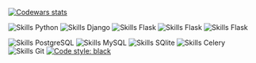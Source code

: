 [![Codewars stats](https://www.codewars.com/users/ELVIN4/badges/small)](https://www.codewars.com/users/ELVIN4/)

![Skills Python](https://img.shields.io/badge/Skills-Python-blue)
![Skills Django](https://img.shields.io/badge/Skills-Django-green)
![Skills Flask](https://img.shields.io/badge/Skills-FastAPI-65f06e)
![Skills Flask](https://img.shields.io/badge/Skills-Flask-red)
![Skills Flask](https://img.shields.io/badge/Skills-SQL-9cf)

![Skills PostgreSQL](https://img.shields.io/badge/PostgreSQL-07405E?style=for-the-badge&logo=postgresql&logoColor=white)
![Skills MySQL](https://img.shields.io/badge/MySQL-07405E?style=for-the-badge&logo=mysql&logoColor=white)
![Skills SQlite](https://img.shields.io/badge/SQLite-07405E?style=for-the-badge&logo=sqlite&logoColor=white)
![Skills Celery](https://img.shields.io/badge/Celery-07405E?style=for-the-badge&logo=celery&logoColor=white)
![Skills Git](https://img.shields.io/badge/Git-07405E?style=for-the-badge&logo=git&logoColor=white)
[![Code style: black](https://img.shields.io/badge/code%20style-black-000000.svg)](https://github.com/psf/black)
